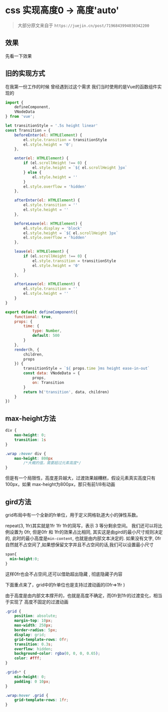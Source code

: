 # css 实现高度0 -> 高度'auto'

> 大部分原文来自于 `https://juejin.cn/post/7196843994030342200`

## 效果

先看一下效果

## 旧的实现方式

在我第一份工作的时候 曾经遇到过这个需求 我们当时使用的是Vue的函数组件实现的

```js
import {
    defineComponent,
    VNodeData
} from 'vue';

let transitionStyle = '.5s height linear'
const Transition = {
    beforeEnter(el: HTMLElement) {
        el.style.transition = transitionStyle
        el.style.height = '0';
    },

    enter(el: HTMLElement) {
        if (el.scrollHeight !== 0) {
            el.style.height = `${ el.scrollHeight }px`
        } else {
            el.style.height = ''
        }
        el.style.overflow = 'hidden'
    },

    afterEnter(el: HTMLElement) {
        el.style.transition = ''
        el.style.height = ''
    },

    beforeLeave(el: HTMLElement) {
        el.style.display = 'block'
        el.style.height = `${ el.scrollHeight }px`
        el.style.overflow = 'hidden'
    },

    leave(el: HTMLElement) {
        if (el.scrollHeight !== 0) {
            el.style.transition = transitionStyle
            el.style.height = '0'
        }
    },

    afterLeave(el: HTMLElement) {
        el.style.transition = ''
        el.style.height = ''
    }
}

export default defineComponent({
    functional: true,
    props: {
        time: {
            type: Number,
            default: 500
        }
    },
    render(h, {
        children,
        props
    }) {
        transitionStyle = `${ props.time }ms height ease-in-out`
        const data: VNodeData = {
            props,
            on: Transition
        }
        return h('transition', data, children)
    }
})
```

## max-height方法

```css
div {
    max-height: 0;
    transition: 1s
}

.wrap :hover div {
    max-height: 800px
        /*大概的值，需要超过元素高度*/
}
```

但是有一个局限性，高度差异越大，过渡效果越糟糕，假设元素真实高度只有 100px，如果 max-height为800px，那只有前1/8有动画

## gird方法

grid布局中有一个全新的fr单位，用于定义网格轨道大小的弹性系数。

repeat(3, 1fr)其实就是1fr 1fr 1fr的简写，表示 3 等分剩余空间。 我们还可以将比例设置为 0fr, 但是0fr 和 1fr的效果占比相同, 其实这是由gird的最小尺寸规则决定的, 此时的最小高度是`min-content`, 也就是由内部文本决定的. 如果没有文字, 0fr自然就不占空间了,如果想保留文字并且不占空间的话,我们可以设置最小尺寸 

``` css
span{
  min-height:0;
}
```
这样0fr也会不占空间,还可以借助超出隐藏 , 彻底隐藏子内容 

下面重点来了，grid中的fr单位也是支持过渡动画的(0fr=>1fr )

由于高度是由内部文本撑开的，也就是高度不确定，而0fr到1fr的过渡变化，相当于实现了 高度不固定的过渡动画



```css
.grid {
    position: absolute;
    margin-top: 10px;
    max-width: 250px;
    border-radius: 5px;
    display: grid;
    grid-template-rows: 0fr;
    transition: 0.3s;
    overflow: hidden;
    background-color: rgba(0, 0, 0, 0.65);
    color: #fff;
}

.grid>* {
    min-height: 0;
    padding: 0 10px;
}

.wrap:hover .grid {
    grid-template-rows: 1fr;
}
```
